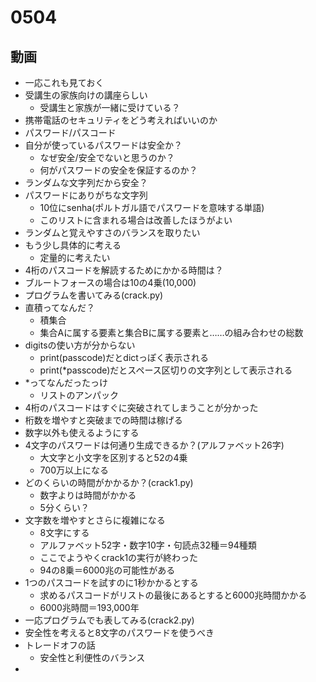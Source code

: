 # 0504

## 動画
- 一応これも見ておく
- 受講生の家族向けの講座らしい
  - 受講生と家族が一緒に受けている？
- 携帯電話のセキュリティをどう考えればいいのか
- パスワード/パスコード
- 自分が使っているパスワードは安全か？
  - なぜ安全/安全でないと思うのか？
  - 何がパスワードの安全を保証するのか？
- ランダムな文字列だから安全？
- パスワードにありがちな文字列
  - 10位にsenha(ポルトガル語でパスワードを意味する単語)
  - このリストに含まれる場合は改善したほうがよい
- ランダムと覚えやすさのバランスを取りたい
- もう少し具体的に考える
  - 定量的に考えたい
- 4桁のパスコードを解読するためにかかる時間は？
- ブルートフォースの場合は10の4乗(10,000)
- プログラムを書いてみる(crack.py)
- 直積ってなんだ？
  - 積集合
  - 集合Aに属する要素と集合Bに属する要素と……の組み合わせの総数
- digitsの使い方が分からない
  - print(passcode)だとdictっぽく表示される
  - print(*passcode)だとスペース区切りの文字列として表示される
- *ってなんだったっけ
  - リストのアンパック
- 4桁のパスコードはすぐに突破されてしまうことが分かった
- 桁数を増やすと突破までの時間は稼げる
- 数字以外も使えるようにする
- 4文字のパスワードは何通り生成できるか？(アルファベット26字)
  - 大文字と小文字を区別すると52の4乗
  - 700万以上になる
- どのくらいの時間がかかるか？(crack1.py)
  - 数字よりは時間がかかる
  - 5分くらい？
- 文字数を増やすとさらに複雑になる
  - 8文字にする
  - アルファベット52字・数字10字・句読点32種＝94種類
  - ここでようやくcrack1の実行が終わった
  - 94の8乗＝6000兆の可能性がある
- 1つのパスコードを試すのに1秒かかるとする
  - 求めるパスコードがリストの最後にあるとすると6000兆時間かかる
  - 6000兆時間＝193,000年
- 一応プログラムでも表してみる(crack2.py)
- 安全性を考えると8文字のパスワードを使うべき
- トレードオフの話
  - 安全性と利便性のバランス
- 